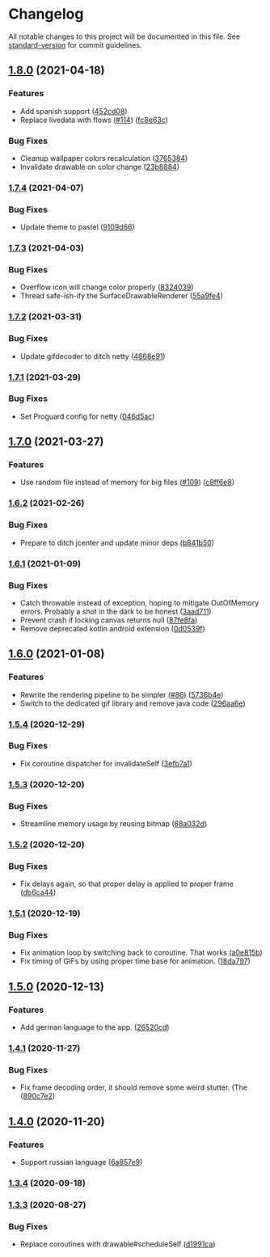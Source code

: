 # Changelog

All notable changes to this project will be documented in this file. See [standard-version](https://github.com/conventional-changelog/standard-version) for commit guidelines.

## [1.8.0](https://github.com/redwarp/gif-wallpaper/compare/v1.7.4...v1.8.0) (2021-04-18)


### Features

* Add spanish support ([452cd08](https://github.com/redwarp/gif-wallpaper/commit/452cd08d6f6fed614f8b560f57000c548a5ed22a))
* Replace livedata with flows ([#114](https://github.com/redwarp/gif-wallpaper/issues/114)) ([fc8e63c](https://github.com/redwarp/gif-wallpaper/commit/fc8e63cdf7a18cae1d8ac539e2dcc68e86e392ce))


### Bug Fixes

* Cleanup wallpaper colors recalculation ([3765384](https://github.com/redwarp/gif-wallpaper/commit/376538441b81d234eadf63cc02e46f13a1811d40))
* Invalidate drawable on color change ([23b8884](https://github.com/redwarp/gif-wallpaper/commit/23b8884954a5b38deb9b1185e657f22a810e2a3f))

### [1.7.4](https://github.com/redwarp/gif-wallpaper/compare/v1.7.3...v1.7.4) (2021-04-07)


### Bug Fixes

* Update theme to pastel ([9109d66](https://github.com/redwarp/gif-wallpaper/commit/9109d66e14e58ab6076d4a6ef0b66a3fb97e8844))

### [1.7.3](https://github.com/redwarp/gif-wallpaper/compare/v1.7.2...v1.7.3) (2021-04-03)


### Bug Fixes

* Overflow icon will change color properly ([8324039](https://github.com/redwarp/gif-wallpaper/commit/832403915e3b27309f55eb022e147b1e9b402530))
* Thread safe-ish-ify the SurfaceDrawableRenderer ([55a9fe4](https://github.com/redwarp/gif-wallpaper/commit/55a9fe41c4ea4b09a744e7362a279b34d78b2457))

### [1.7.2](https://github.com/redwarp/gif-wallpaper/compare/v1.7.1...v1.7.2) (2021-03-31)


### Bug Fixes

* Update gifdecoder to ditch netty ([4868e91](https://github.com/redwarp/gif-wallpaper/commit/4868e915ff40767b04275e9e3d8b42ab536f61ab))

### [1.7.1](https://github.com/redwarp/gif-wallpaper/compare/v1.7.0...v1.7.1) (2021-03-29)


### Bug Fixes

* Set Proguard config for netty ([046d5ac](https://github.com/redwarp/gif-wallpaper/commit/046d5acae076b14f1de51b13248cc5a1d088b8fa))

## [1.7.0](https://github.com/redwarp/gif-wallpaper/compare/v1.6.2...v1.7.0) (2021-03-27)


### Features

* Use random file instead of memory for big files ([#109](https://github.com/redwarp/gif-wallpaper/issues/109)) ([c8ff6e8](https://github.com/redwarp/gif-wallpaper/commit/c8ff6e8a7d4eb20896e9f9c7ba9128b0103fd480))

### [1.6.2](https://github.com/redwarp/gif-wallpaper/compare/v1.6.1...v1.6.2) (2021-02-26)


### Bug Fixes

* Prepare to ditch jcenter and update minor deps ([b841b50](https://github.com/redwarp/gif-wallpaper/commit/b841b50b32d369b44a9077dd4908ce2e5d2f2c69))

### [1.6.1](https://github.com/redwarp/gif-wallpaper/compare/v1.6.0...v1.6.1) (2021-01-09)


### Bug Fixes

* Catch throwable instead of exception, hoping to mitigate OutOfMemory errors. Probably a shot in the dark to be honest ([3aad711](https://github.com/redwarp/gif-wallpaper/commit/3aad711ae15f06320af2a14a1fc46c705007055c))
* Prevent crash if locking canvas returns null ([87fe8fa](https://github.com/redwarp/gif-wallpaper/commit/87fe8fa1a21d912e1153fad9ba591d8b35265673))
* Remove deprecated kotlin android extension ([0d0539f](https://github.com/redwarp/gif-wallpaper/commit/0d0539fa6dee3302abb0d0002e194ae4349a84bb))

## [1.6.0](https://github.com/redwarp/gif-wallpaper/compare/v1.5.4...v1.6.0) (2021-01-08)


### Features

* Rewrite the rendering pipeline to be simpler ([#86](https://github.com/redwarp/gif-wallpaper/issues/86)) ([5736b4e](https://github.com/redwarp/gif-wallpaper/commit/5736b4ea59267baa3751ddfea49f46623f84e19b))
* Switch to the dedicated gif library and remove java code ([296aa6e](https://github.com/redwarp/gif-wallpaper/commit/296aa6ed8a9005821f317d297829bfbeb9cdf669))

### [1.5.4](https://github.com/redwarp/gif-wallpaper/compare/v1.5.3...v1.5.4) (2020-12-29)


### Bug Fixes

* Fix coroutine dispatcher for invalidateSelf ([3efb7a1](https://github.com/redwarp/gif-wallpaper/commit/3efb7a18835c31aa3d1cf8838c3e51a78dffb03a))

### [1.5.3](https://github.com/redwarp/gif-wallpaper/compare/v1.5.2...v1.5.3) (2020-12-20)


### Bug Fixes

* Streamline memory usage by reusing bitmap ([68a032d](https://github.com/redwarp/gif-wallpaper/commit/68a032d511a84f3682cdf7d36edeeb6f5d092aa4))

### [1.5.2](https://github.com/redwarp/gif-wallpaper/compare/v1.5.1...v1.5.2) (2020-12-20)


### Bug Fixes

* Fix delays again, so that proper delay is applied to proper frame ([db6ca44](https://github.com/redwarp/gif-wallpaper/commit/db6ca446234edabb07fd4331b3e16f9ae0d5fb36))

### [1.5.1](https://github.com/redwarp/gif-wallpaper/compare/v1.5.0...v1.5.1) (2020-12-19)


### Bug Fixes

* Fix animation loop by switching back to coroutine. That works ([a0e815b](https://github.com/redwarp/gif-wallpaper/commit/a0e815bc51bad7c1991fa3ee5c1128f9dcced137))
* Fix timing of GIFs by using proper time base for animation. ([18da797](https://github.com/redwarp/gif-wallpaper/commit/18da7973709722b367e2c3770ef78c5f774c0d1c))

## [1.5.0](https://github.com/redwarp/gif-wallpaper/compare/v1.4.1...v1.5.0) (2020-12-13)


### Features

* Add german language to the app. ([26520cd](https://github.com/redwarp/gif-wallpaper/commit/26520cd6be98af3e6bddb76fe9b44cf5f823f77e))

### [1.4.1](https://github.com/redwarp/gif-wallpaper/compare/v1.4.0...v1.4.1) (2020-11-27)


### Bug Fixes

* Fix frame decoding order, it should remove some weird stutter. (The ([890c7e2](https://github.com/redwarp/gif-wallpaper/commit/890c7e2fd13a9a3eea6f89fb86e40792e5f31164))

## [1.4.0](https://github.com/redwarp/gif-wallpaper/compare/v1.3.4...v1.4.0) (2020-11-20)


### Features

* Support russian language ([6a857e9](https://github.com/redwarp/gif-wallpaper/commit/6a857e9548be352dc7532e183e6e7b52e6362ebd))

### [1.3.4](https://github.com/redwarp/gif-wallpaper/compare/v1.3.3...v1.3.4) (2020-09-18)

### [1.3.3](https://github.com/redwarp/gif-wallpaper/compare/v1.3.2...v1.3.3) (2020-08-27)


### Bug Fixes

* Replace coroutines with drawable#scheduleSelf ([d1991ca](https://github.com/redwarp/gif-wallpaper/commit/d1991cacec246b01229de25a0ad5d7fc5f88c266))
